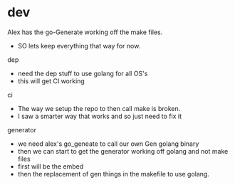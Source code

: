 # dev

Alex has the go-Generate working off the make files.
- SO lets keep everything that way for now.


dep
- need the dep stuff to use golang for all OS's
- this will get CI working

ci
- The way we setup the repo to then call make is broken.
- I saw a smarter way that works and so just need to fix it

generator

- we need alex's go_geneate to call our own Gen golang binary
- then we can start to get the generator working off golang and not make files
- first will be the embed
- then the replacement of gen things in the makefile to use golang.
